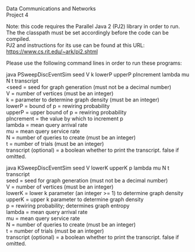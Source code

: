 Data Communications and Networks  
Project 4

Note: this code requires the Parallel Java 2 (PJ2) library in order to run.   
The the classpath must be set accordingly before the code can be compiled.  
PJ2 and instructions for its use can be found at this URL: https://www.cs.rit.edu/~ark/pj2.shtml   

Please use the following command lines in order to run these programs:   

java PSweepDiscEventSim seed V k lowerP upperP pIncrement lambda mu N t transcript   
<seed = seed for graph generation (must not be a decimal number)  
V = number of vertices (must be an integer)  
k = parameter to determine graph density (must be an integer)  
lowerP = bound of p = rewiring probability  
upperP = upper bound of p = rewiring probability   
pIncrement = the value by which to increment p   
lambda = mean query arrival rate   
mu = mean query service rate   
N = number of queries to create (must be an integer)   
t = number of trials (must be an integer)   
transcript (optional) = a boolean whether to print the transcript. false if omitted.   

java KSweepDiscEventSim seed V lowerK upperK p lambda mu N t transcript   
seed = seed for graph generation (must not be a decimal number)   
V = number of vertices (must be an integer)   
lowerK = lower k parameter (an integer >= 1) to determine graph density   
upperK = upper k parameter to determine graph density   
p = rewiring probability; determines graph entropy   
lambda = mean query arrival rate   
mu = mean query service rate   
N = number of queries to create (must be an integer)   
t = number of trials (must be an integer)   
transcript (optional) = a boolean whether to print the transcript. false if omitted.   
